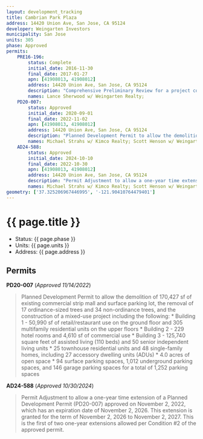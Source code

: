 ```yaml
---
layout: development_tracking
title: Cambrian Park Plaza
address: 14420 Union Ave, San Jose, CA 95124
developer: Weingarten Investors
municipality: San Jose
units: 305
phase: Approved
permits:
    PRE16-196:
        status: Complete
        initial_date: 2016-11-30
        final_date: 2017-01-27
        apn: [41908013, 41908012]
        address: 14420 Union Ave, San Jose, CA 95124
        description: "Comprehensive Preliminary Review for a project consisting of multifamily residential, townhomes, two hotels, retail, and an assisted living facility on a 17.1-gross acre site located in an unincorporated area of the Santa Clara County at the southeast corner of Union and Camden Avenues, commonly known as Cambrian Park Plaza Shopping Center."
        names: Lance Sherwood w/ Weingarten Realty;
    PD20-007:
        status: Approved
        initial_date: 2020-09-01
        final_date: 2022-11-02
        apn: [41908013, 41908012]
        address: 14420 Union Ave, San Jose, CA 95124
        description: "Planned Development Permit to allow the demolition of 170,427 sf of existing commercial strip mall and surface parking lot, the removal of 17 ordinance-sized trees and 34 non-ordinance trees, and the construction of a mixed-use project including the following: * Building 1 - 50,990 sf of retail/restaurant use on the ground floor and 305 multifamily residential units on the upper floors * Building 2 - 229 hotel rooms and 4,610 sf of commercial use * Building 3 - 125,740 square feet of assisted living (110 beds) and 50 senior independent living units * 25 townhouse residential units and 48 single-family homes, including 27 accessory dwelling units (ADUs) * 4.0 acres of open space * 94 surface parking spaces, 1,012 underground parking spaces, and 146 garage parking spaces for a total of 1,252 parking spaces"
        names: Michael Strahs w/ Kimco Realty; Scott Henson w/ Weingarten Realty;
    AD24-588:
        status: Approved
        initial_date: 2024-10-10
        final_date: 2022-10-30
        apn: [41908013, 41908012]
        address: 14420 Union Ave, San Jose, CA 95124
        description: "Permit Adjustment to allow a one-year time extension of a Planned Development Permit (PD20-007) approved on November 2, 2022, which has an expiration date of November 2, 2026. This extension is granted for the term of November 2, 2026 to November 2, 2027. This is the first of two one-year extensions allowed per Condition #2 of the approved permit."
        names: Michael Strahs w/ Kimco Realty; Scott Henson w/ Weingarten Realty;
geometry: ['37.325206967446995', '-121.90410764479401']
---
```

# {{ page.title }}
- Status: {{ page.phase }}
- Units: {{ page.units }}
- Address: {{ page.address }}

## Permits
**PD20-007** (*Approved 11/14/2022*)
>Planned Development Permit to allow the demolition of 170,427 sf of existing commercial strip mall and surface parking lot, the removal of 17 ordinance-sized trees and 34 non-ordinance trees, and the construction of a mixed-use project including the following: * Building 1 - 50,990 sf of retail/restaurant use on the ground floor and 305 multifamily residential units on the upper floors * Building 2 - 229 hotel rooms and 4,610 sf of commercial use * Building 3 - 125,740 square feet of assisted living (110 beds) and 50 senior independent living units * 25 townhouse residential units and 48 single-family homes, including 27 accessory dwelling units (ADUs) * 4.0 acres of open space * 94 surface parking spaces, 1,012 underground parking spaces, and 146 garage parking spaces for a total of 1,252 parking spaces

**AD24-588** (*Approved 10/30/2024*)
>Permit Adjustment to allow a one-year time extension of a Planned Development Permit (PD20-007) approved on November 2, 2022, which has an expiration date of November 2, 2026. This extension is granted for the term of November 2, 2026 to November 2, 2027. This is the first of two one-year extensions allowed per Condition #2 of the approved permit.